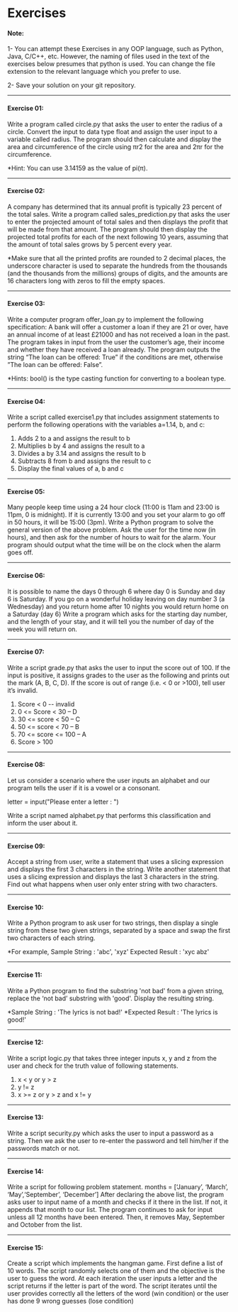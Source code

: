 # Exercises

#### Note: 

1- You can attempt these Exercises in any OOP language, such as Python, Java, C/C++, etc. However, the naming of files used in the text of the exercises below presumes that python is used. You can change the file extension to the relevant language which you prefer to use.

2- Save your solution on your git repository.

------------
 
#### Exercise 01: 
Write a program called circle.py that asks the user to enter the radius of a circle. Convert the input to data type float and assign the user input to a variable called radius. The program should then calculate and display the area and circumference of the circle using πr2 for the area and 2πr for the circumference.

*Hint: You can use 3.14159 as the value of pi(π).

------------
#### Exercise 02: 
A company has determined that its annual profit is typically 23 percent of the total sales. Write a program called sales_prediction.py that asks the user to enter the projected amount of total sales and then displays the profit that will be made from that amount. The program should then display the projected total profits for each of the next following 10 years, assuming that the amount of total sales grows by 5 percent every year.

*Make sure that all the printed profits are rounded to 2 decimal places, the underscore character is used to separate the hundreds from the thousands (and the thousands from the millions) groups of digits, and the amounts are 16 characters long with zeros to fill the empty spaces.

------------
#### Exercise 03: 
Write a computer program offer_loan.py to implement the following specification: A bank will offer a customer a loan if they are 21 or over, have an annual income of at least £21000 and has not received a loan in the past. The program takes in input from the user the customer’s age, their income and whether they have received a loan already. The program outputs the string “The loan can be offered: True” if the conditions are met, otherwise ”The loan can be offered: False”.

*Hints: bool() is the type casting function for converting to a boolean type.

------------
#### Exercise 04:
Write a script called exercise1.py that includes assignment statements to perform the following operations with the variables a=1.14, b, and c:
1.	Adds 2 to a and assigns the result to b
2.	Multiplies b by 4 and assigns the result to a
3.	Divides a by 3.14 and assigns the result to b
4.	Subtracts 8 from b and assigns the result to c
5.	Display the final values of a, b and c

------------
#### Exercise 05:
Many people keep time using a 24 hour clock (11:00 is 11am and 23:00 is 11pm, 0 is midnight). If it is currently 13:00 and you set your alarm to go off in 50 hours, it will be 15:00 (3pm). Write a Python program to solve the general version of the above problem. Ask the user for the time now (in hours), and then ask for the number of hours to wait for the alarm. Your program should output what the time will be on the clock when the alarm goes off.

------------
#### Exercise 06:
It is possible to name the days 0 through 6 where day 0 is Sunday and day 6 is Saturday. If you go on a wonderful holiday leaving on day number 3 (a Wednesday) and you return home after 10 nights you would return home on a Saturday (day 6) Write a program which asks for the starting day number, and the length of your stay, and it will tell you the number of day of the week you will return on. 

------------
#### Exercise 07:
Write a script grade.py that asks the user to input the score out of 100. If the input is positive, it assigns grades to the user as the following and prints out the mark (A, B, C, D). If the score is out of range (i.e. < 0 or >100), tell user it’s invalid.

1.	Score < 0	-- invalid
2.	0 <= Score < 30	– D
3.	30 <= score < 50	– C
4.	50 <= score < 70	– B
5.	70 <= score <= 100	– A
6.	Score > 100

------------
#### Exercise 08:
Let us consider a scenario where the user inputs an alphabet and our program tells the user if it is a vowel or a consonant.

letter = input("Please enter a letter : ")

Write a script named alphabet.py that performs this classification and inform the user about it.

------------
#### Exercise 09:

Accept a string from user, write a statement that uses a slicing expression and displays the first 3 characters in the string. Write another statement that uses a slicing expression and displays the last 3 characters in the string. Find out what happens when user only enter string with two characters.

------------
#### Exercise 10:

Write a Python program to ask user for two strings, then display a single string from these two given strings, separated by a space and swap the first two characters of each string. 

*For example,
Sample String : 'abc', 'xyz' 
Expected Result : 'xyc abz'

------------
#### Exercise 11:

Write a Python program to find the substring 'not bad' from a given string, replace the ‘not bad’ substring with 'good'. Display the resulting string.

*Sample String : 'The lyrics is not bad!' 
*Expected Result : 'The lyrics is good!'

------------
#### Exercise 12:

Write a script logic.py that takes three integer inputs x, y and z from the user and check for the truth value of following statements.
1.	x < y or y > z
2.	y != z
3.	x >= z or y > z and x != y


------------
#### Exercise 13:

Write a script security.py which asks the user to input a password as a string. Then we ask the user to re-enter the password and tell him/her if the passwords match or not.

------------
#### Exercise 14:

Write a script for following problem statement.
months = [‘January’, ‘March’, ‘May’,‘September’, ‘December’]
After declaring the above list, the program asks user to input name of a month and checks if it there in the list. If not, it appends that month to our list. The program continues to ask for input unless all 12 months have been entered. Then, it removes May, September and October from the list.

------------
#### Exercise 15:

Create a script which implements the hangman game. First define a list of 10 words. The script randomly selects one of them and the objective is the user to guess the word. At each iteration the user inputs a letter and the script returns if the letter is part of the word. The script iterates until the user provides correctly all the letters of the word (win condition) or the user has done 9 wrong guesses (lose condition)




